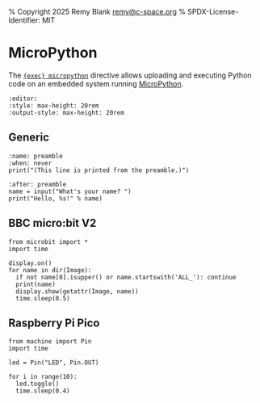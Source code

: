 % Copyright 2025 Remy Blank <remy@c-space.org>
% SPDX-License-Identifier: MIT

# MicroPython

The [`{exec} micropython`](../reference/exec.md#micropython) directive allows
uploading and executing Python code on an embedded system running
[MicroPython](https://micropython.org).

```{defaults} exec
:editor:
:style: max-height: 20rem
:output-style: max-height: 20rem
```

## Generic

```{exec} micropython
:name: preamble
:when: never
print("(This line is printed from the preamble.)")
```

```{exec} micropython
:after: preamble
name = input("What's your name? ")
print("Hello, %s!" % name)
```

## BBC micro:bit V2

```{exec} micropython
from microbit import *
import time

display.on()
for name in dir(Image):
  if not name[0].isupper() or name.startswith('ALL_'): continue
  print(name)
  display.show(getattr(Image, name))
  time.sleep(0.5)
```

## Raspberry Pi Pico

```{exec} micropython
from machine import Pin
import time

led = Pin("LED", Pin.OUT)

for i in range(10):
  led.toggle()
  time.sleep(0.4)
```
